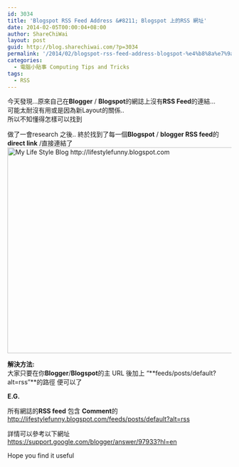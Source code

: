 ```yaml
---
id: 3034
title: 'Blogspot RSS Feed Address &#8211; Blogspot 上的RSS 網址'
date: 2014-02-05T00:00:04+08:00
author: ShareChiWai
layout: post
guid: http://blog.sharechiwai.com/?p=3034
permalink: '/2014/02/blogspot-rss-feed-address-blogspot-%e4%b8%8a%e7%9a%84rss-%e7%b6%b2%e5%9d%80/'
categories:
  - 電腦小貼事 Computing Tips and Tricks
tags:
  - RSS
---
```

今天發現&#8230;原來自己在**Blogger** / **Blogspot**的網誌上沒有**RSS Feed**的連結&#8230;  
可能太耐沒有用或是因為新Layout的關係..  
所以不知懂得怎樣可以找到

做了一會research 之後.. 終於找到了每一個**Blogspot** / **blogger RSS feed**的 **direct link** /直接連結了  
<img class="alignnone" alt="My Life Style Blog http://lifestylefunny.blogspot.com" src="https://i1.wp.com/farm3.staticflickr.com/2859/12600437165_677781e40b_o.png?resize=625%2C462" width="625" height="462" data-recalc-dims="1" /> 

**解決方法:**  
大家只要在你**Blogger**/**Blogspot**的主 URL 後加上 &#8220;**feeds/posts/default?alt=rss&#8221;**的路徑 便可以了

**E.G.**

所有網誌的**RSS feed** 包含 **Comment**的  
<a title="Life Style Blog RSS Feed" href="http://lifestylefunny.blogspot.com/feeds/posts/default?alt=rss" target="_blank">http://lifestylefunny.blogspot.com/feeds/posts/default?alt=rss</a>

詳情可以參考以下網址  
<a title="How to get you RSS feed on Blogspot" href="https://support.google.com/blogger/answer/97933?hl=en" target="_blank">https://support.google.com/blogger/answer/97933?hl=en</a>

Hope you find it useful